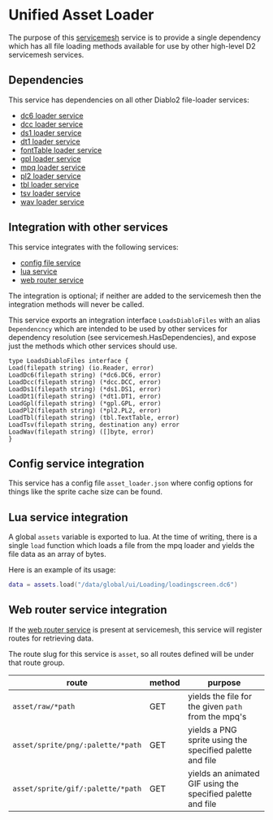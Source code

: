 # Unified Asset Loader

The purpose of this [servicemesh](https://github.com/gravestench/servicemesh) service is to provide a single dependency
which has all file loading methods available for use by other high-level
D2 servicemesh services.

## Dependencies

This service has dependencies on all other Diablo2 file-loader services:

* [dc6 loader service](../dc6Loader)
* [dcc loader service](../dccLoader)
* [ds1 loader service](../ds1Loader)
* [dt1 loader service](../dt1Loader)
* [fontTable loader service](../fontTableLoader)
* [gpl loader service](../gplLoader)
* [mpq loader service](../mpqLoader)
* [pl2 loader service](../pl2Loader)
* [tbl loader service](../tblLoader)
* [tsv loader service](../tsvLoader)
* [wav loader service](../wavLoader)

## Integration with other services

This service integrates with the following services:

* [config file service](../configFile)
* [lua service](../lua)
* [web router service](../webRouter)

The integration is optional; if neither are added to the servicemesh then the
integration methods will never be called.

This service exports an integration interface `LoadsDiabloFiles` with an alias
`Dependencncy` which are intended to be used by other services for dependency
resolution (see servicemesh.HasDependencies), and expose just the methods which
other services should use.

```golang
type LoadsDiabloFiles interface {
Load(filepath string) (io.Reader, error)
LoadDc6(filepath string) (*dc6.DC6, error)
LoadDcc(filepath string) (*dcc.DCC, error)
LoadDs1(filepath string) (*ds1.DS1, error)
LoadDt1(filepath string) (*dt1.DT1, error)
LoadGpl(filepath string) (*gpl.GPL, error)
LoadPl2(filepath string) (*pl2.PL2, error)
LoadTbl(filepath string) (tbl.TextTable, error)
LoadTsv(filepath string, destination any) error
LoadWav(filepath string) ([]byte, error)
}
```

## Config service integration

This service has a config file `asset_loader.json` where config options for
things like the sprite cache size can be found.

## Lua service integration

A global `assets` variable is exported to lua. At the time of writing, there is
a single `load` function which loads a file from the mpq loader and yields the
file data as an array of bytes.

Here is an example of its usage:

```lua
data = assets.load("/data/global/ui/Loading/loadingscreen.dc6")
```

## Web router service integration

If the [web router service](../webRouter) is present at servicemesh, this service will
register routes for retrieving data.

The route slug for this service is `asset`, so all routes defined will be under
that route group.

| route                             | method | purpose                                                     |
|-----------------------------------|--------|-------------------------------------------------------------|
| `asset/raw/*path`                 | GET    | yields the file for the given `path` from the mpq's         |
| `asset/sprite/png/:palette/*path` | GET    | yields a PNG sprite using the specified palette and file    |
| `asset/sprite/gif/:palette/*path` | GET    | yields an animated GIF using the specified palette and file |
